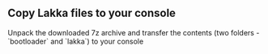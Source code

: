<h2>Copy Lakka files to your console</h2>

<p>Unpack the downloaded 7z archive and transfer the contents (two folders - `bootloader` and `lakka`) to your console</p>
